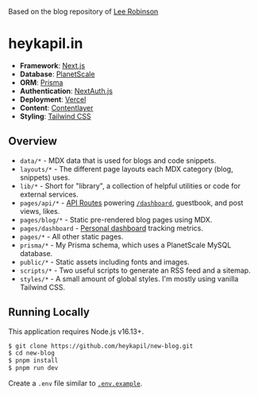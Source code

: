 Based on the blog repository of [Lee Robinson](https://leerob.io)

# heykapil.in

- **Framework**: [Next.js](https://nextjs.org/)
- **Database**: [PlanetScale](https://planetscale.com)
- **ORM**: [Prisma](https://prisma.io/)
- **Authentication**: [NextAuth.js](https://next-auth.js.org/)
- **Deployment**: [Vercel](https://vercel.com)
- **Content**: [Contentlayer](https://github.com/contentlayerdev/contentlayer)
- **Styling**: [Tailwind CSS](https://tailwindcss.com/)


## Overview

- `data/*` - MDX data that is used for blogs and code snippets.
- `layouts/*` - The different page layouts each MDX category (blog, snippets) uses.
- `lib/*` - Short for "library", a collection of helpful utilities or code for external services.
- `pages/api/*` - [API Routes](https://nextjs.org/docs/api-routes/introduction) powering [`/dashboard`](https://heykapil.in/dashboard), guestbook, and post views, likes.
- `pages/blog/*` - Static pre-rendered blog pages using MDX.
- `pages/dashboard` - [Personal dashboard](https://heykapil.in/dashboard) tracking metrics.
- `pages/*` - All other static pages.
- `prisma/*` - My Prisma schema, which uses a PlanetScale MySQL database.
- `public/*` - Static assets including fonts and images.
- `scripts/*` - Two useful scripts to generate an RSS feed and a sitemap.
- `styles/*` - A small amount of global styles. I'm mostly using vanilla Tailwind CSS.

## Running Locally

This application requires Node.js v16.13+.

```bash
$ git clone https://github.com/heykapil/new-blog.git
$ cd new-blog
$ pnpm install
$ pnpm run dev
```

Create a `.env` file similar to [`.env.example`](https://github.com/heykapil/new-blog/blob/main/.env.example).

